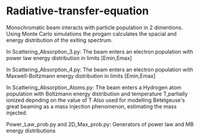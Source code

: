 # Radiative-transfer-equation
Monochromatic beam interacts with particle population in 2 dimentions. Using Monte Carlo simulations the progam calculates the spacial and energy distribution of the exiting spectrum.

In Scattering_Absorption_3.py: The beam enters an electron population with power law energy distribution in limits [Emin,Emax]

In Scattering_Absorption_4.py: The beam enters an electron population with Maxwell-Boltzmann energy distribution in limits [Emin,Emax]

In Scattering_Absorption_Atoms.py: The beam enters a Hydrogen atom population with Boltzmann energy distribution and temperature T,partially ionized depnding on the value of T
Also used for modelling Betelgeuse's great beaming as a mass injection phenomenon, estimating the mass injected.

Power_Law_prob.py and 2D_Max_prob.py: Generators of power law and MB energy distributions
